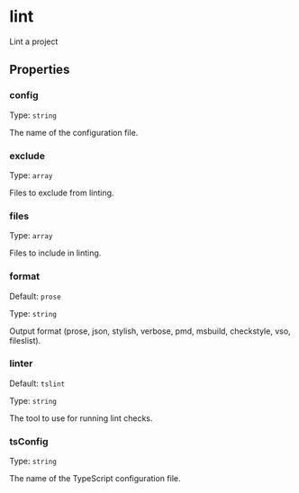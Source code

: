# lint

Lint a project

## Properties

### config

Type: `string`

The name of the configuration file.

### exclude

Type: `array`

Files to exclude from linting.

### files

Type: `array`

Files to include in linting.

### format

Default: `prose`

Type: `string`

Output format (prose, json, stylish, verbose, pmd, msbuild, checkstyle, vso, fileslist).

### linter

Default: `tslint`

Type: `string`

The tool to use for running lint checks.

### tsConfig

Type: `string`

The name of the TypeScript configuration file.
